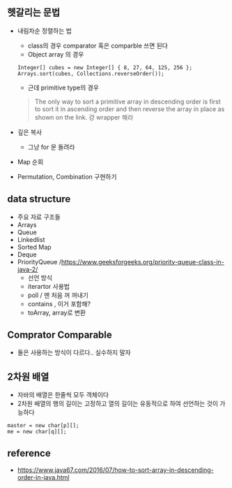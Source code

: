 ## 헷갈리는 문법
- 내림차순 정렬하는 법
  - class의 경우 comparator 혹은 comparble 쓰면 된다
  - Object array 의 경우
  ```
  Integer[] cubes = new Integer[] { 8, 27, 64, 125, 256 };
  Arrays.sort(cubes, Collections.reverseOrder());
  ```
  - 근데 primitive type의 경우
  > The only way to sort a primitive array in descending order is first to sort it in ascending order and then reverse the array in place as shown on the link.
  걍 wrapper 해라

- 깊은 복사
  - 그냥 for 문 돌려라 
- Map 순회 
- Permutation, Combination 구현하기
## data structure
- 주요 자료 구조들
- Arrays
- Queue
- Linkedlist
- Sorted Map
- Deque
- PriorityQueue /https://www.geeksforgeeks.org/priority-queue-class-in-java-2/
  - 선언 방식
  - iterartor 사용법
  - poll / 맨 처음 꺼 꺼내기
  - contains , 이거 포함해?
  - toArray, array로 변환
  
## Comprator Comparable 
- 둘은 사용하는 방식이 다르다.. 실수하지 말자

## 2차원 배열
- 자바의 배열은 한줄씩 모두 객체이다
- 2차원 배열의 행의 길이는 고정하고 열의 길이는 유동적으로 하여 선언하는 것이 가능하다
```
master = new char[p][];
me = new char[q][];
```

## reference
- https://www.java67.com/2016/07/how-to-sort-array-in-descending-order-in-java.html
